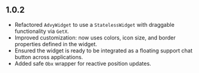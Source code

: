## 1.0.2

- Refactored `AdvyWidget` to use a `StatelessWidget` with draggable functionality via `GetX`.
- Improved customization: now uses colors, icon size, and border properties defined in the widget.
- Ensured the widget is ready to be integrated as a floating support chat button across applications.
- Added safe `Obx` wrapper for reactive position updates.